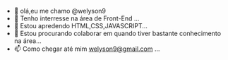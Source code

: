 - 👋 olá,eu me chamo @welyson9
- 👀 Tenho interresse na área de Front-End ...
- 🌱 Estou apredendo HTML,CSS,JAVASCRIPT...
- 💞️ Estou procurando colaborar em quando tiver bastante conhecimento na área...
- 📫 Como chegar até mim welyson9@gmail.com ...

<!---
welyson9/welyson9 is a ✨ special ✨ repository because its `README.md` (this file) appears on your GitHub profile.
You can click the Preview link to take a look at your changes.
--->
